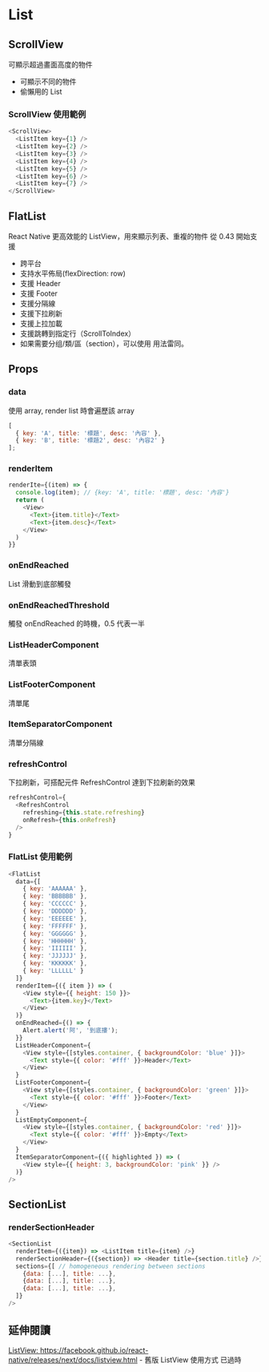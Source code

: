 # List

## ScrollView

可顯示超過畫面高度的物件

- 可顯示不同的物件
- 偷懶用的 List

### ScrollView 使用範例

```js
<ScrollView>
  <ListItem key={1} />
  <ListItem key={2} />
  <ListItem key={3} />
  <ListItem key={4} />
  <ListItem key={5} />
  <ListItem key={6} />
  <ListItem key={7} />
</ScrollView>
```

## FlatList

React Native 更高效能的 ListView，用來顯示列表、重複的物件
從 0.43 開始支援

- 跨平台
- 支持水平佈局(flexDirection: row)
- 支援 Header
- 支援 Footer
- 支援分隔線
- 支援下拉刷新
- 支援上拉加載
- 支援跳轉到指定行（ScrollToIndex）
- 如果需要分组/類/區（section），可以使用 <SectionList> 用法雷同。

## Props

### data

使用 array, render list 時會遍歷該 array

```js
[
  { key: 'A', title: '標題', desc: '內容' },
  { key: 'B', title: '標題2', desc: '內容2' }
];
```

### renderItem

```js
renderIte={(item) => {
  console.log(item); // {key: 'A', title: '標題', desc: '內容'}
  return (
    <View>
      <Text>{item.title}</Text>
      <Text>{item.desc}</Text>
    </View>
  )
}}
```

### onEndReached

List 滑動到底部觸發

### onEndReachedThreshold

觸發 onEndReached 的時機，0.5 代表一半

### ListHeaderComponent

清單表頭

### ListFooterComponent

清單尾

### ItemSeparatorComponent

清單分隔線

### refreshControl

下拉刷新，可搭配元件 RefreshControl 達到下拉刷新的效果

```js
refreshControl={
  <RefreshControl
    refreshing={this.state.refreshing}
    onRefresh={this.onRefresh}
  />
}
```

### FlatList 使用範例

```js
<FlatList
  data={[
    { key: 'AAAAAA' },
    { key: 'BBBBBB' },
    { key: 'CCCCCC' },
    { key: 'DDDDDD' },
    { key: 'EEEEEE' },
    { key: 'FFFFFF' },
    { key: 'GGGGGG' },
    { key: 'HHHHHH' },
    { key: 'IIIIII' },
    { key: 'JJJJJJ' },
    { key: 'KKKKKK' },
    { key: 'LLLLLL' }
  ]}
  renderItem={({ item }) => (
    <View style={{ height: 150 }}>
      <Text>{item.key}</Text>
    </View>
  )}
  onEndReached={() => {
    Alert.alert('阿', '到底摟');
  }}
  ListHeaderComponent={
    <View style={[styles.container, { backgroundColor: 'blue' }]}>
      <Text style={{ color: '#fff' }}>Header</Text>
    </View>
  }
  ListFooterComponent={
    <View style={[styles.container, { backgroundColor: 'green' }]}>
      <Text style={{ color: '#fff' }}>Footer</Text>
    </View>
  }
  ListEmptyComponent={
    <View style={[styles.container, { backgroundColor: 'red' }]}>
      <Text style={{ color: '#fff' }}>Empty</Text>
    </View>
  }
  ItemSeparatorComponent={({ highlighted }) => (
    <View style={{ height: 3, backgroundColor: 'pink' }} />
  )}
/>
```

## SectionList

### renderSectionHeader

```js
<SectionList
  renderItem={({item}) => <ListItem title={item} />}
  renderSectionHeader={({section}) => <Header title={section.title} />}
  sections={[ // homogeneous rendering between sections
    {data: [...], title: ...},
    {data: [...], title: ...},
    {data: [...], title: ...},
  ]}
/>
```

## 延伸閱讀

[ListView: <https://facebook.github.io/react-native/releases/next/docs/listview.html>](https://facebook.github.io/react-native/releases/next/docs/listview.html) - 舊版 ListView 使用方式 已過時
